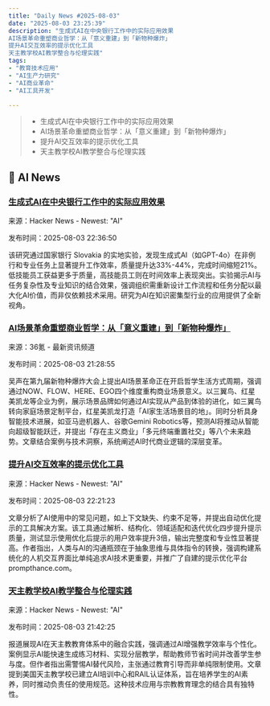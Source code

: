 ```yaml
---
title: "Daily News #2025-08-03"
date: "2025-08-03 23:25:39"
description: "生成式AI在中央银行工作中的实际应用效果
AI场景革命重塑商业哲学：从「意义重建」到「新物种爆炸」
提升AI交互效率的提示优化工具
天主教学校AI教学整合与伦理实践"
tags: 
- "教育技术应用"
- "AI生产力研究"
- "AI商业革命"
- "AI工具开发"

---
```


> - 生成式AI在中央银行工作中的实际应用效果
> - AI场景革命重塑商业哲学：从「意义重建」到「新物种爆炸」
> - 提升AI交互效率的提示优化工具
> - 天主教学校AI教学整合与伦理实践

## 🤖 AI News

### [生成式AI在中央银行工作中的实际应用效果](https://cepr.org/voxeu/columns/task-based-returns-generative-ai-evidence-central-bank)

来源：Hacker News - Newest: "AI"

发布时间：2025-08-03 22:36:50

该研究通过国家银行 Slovakia 的实地实验，发现生成式AI（如GPT-4o）在非例行和专业任务上显著提升工作效率，质量提升达33%-44%，完成时间缩短21%。低技能员工获益更多于质量，高技能员工则在时间效率上表现突出。实验揭示AI与任务复杂性及专业知识的结合效果，强调组织需重新设计工作流程和任务分配以最大化AI价值，而非仅依赖技术采用。研究为AI在知识密集型行业的应用提供了全新视角。

### [AI场景革命重塑商业哲学：从「意义重建」到「新物种爆炸」](https://www.36kr.com/p/3407126398045568)

来源：36氪 - 最新资讯频道

发布时间：2025-08-03 21:28:55

吴声在第九届新物种爆炸大会上提出AI场景革命正在开启哲学生活方式周期，强调通过NOW、FLOW、HERE、EGO四个维度重构商业场景意义。以三翼鸟、红星美凯龙等企业为例，展示场景品牌如何通过AI实现从产品到体验的进化，如三翼鸟转向家庭场景定制平台，红星美凯龙打造「AI家生活场景目的地」。同时分析具身智能技术进展，如亚马逊机器人、谷歌Gemini Robotics等，预测AI将推动从智能向超级智能跃迁，并提出「存在主义商业」「多元终端重置社交」等八个未来趋势。文章结合案例与技术洞察，系统阐述AI时代商业逻辑的深层变革。

### [提升AI交互效率的提示优化工具](https://news.ycombinator.com/item?id=44776767)

来源：Hacker News - Newest: "AI"

发布时间：2025-08-03 22:21:23

文章分析了AI使用中的常见问题，如上下文缺失、约束不足等，并提出自动优化提示的工具解决方案。该工具通过解析、结构化、领域适配和迭代优化四步提升提示质量，测试显示使用优化后提示的用户效率提升3倍，输出完整度和专业性显著提高。作者指出，人类与AI的沟通瓶颈在于抽象思维与具体指令的转换，强调构建系统化的人机交互界面比单纯追求AI技术更重要，并推广了自建的提示优化平台prompthance.com。

### [天主教学校AI教学整合与伦理实践](https://catholicreview.org/brave-new-classroom-catholic-schools-nationwide-integrate-ai-into-teaching-plans/)

来源：Hacker News - Newest: "AI"

发布时间：2025-08-03 21:42:25

报道展现AI在天主教教育体系中的融合实践，强调通过AI增强教学效率与个性化。案例显示AI能快速生成练习材料、实现分层教学，帮助教师节省时间并改善学生参与度。但作者指出需警惕AI替代风险，主张通过教育引导而非单纯限制使用。文章提到美国天主教学校已建立AI培训中心和RAIL认证体系，旨在培养学生的AI素养，同时推动负责任的使用规范。这种技术应用与宗教教育理念的结合具有独特性。
